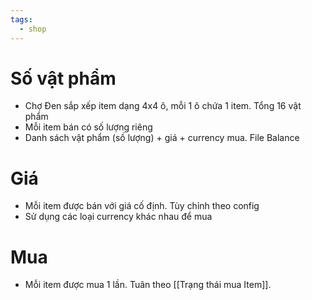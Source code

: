 ```yaml
---
tags:
  - shop
---
```

# Số vật phẩm
- Chợ Đen sắp xếp item dạng 4x4 ô, mỗi 1 ô chứa 1 item. Tổng 16 vật phẩm
- Mỗi item bán có số lượng riêng
- Danh sách vật phẩm (số lượng) + giá + currency mua. File Balance
# Giá
- Mỗi item được bán với giá cố định. Tùy chỉnh theo config
- Sử dụng các loại currency khác nhau để mua

# Mua
- Mỗi item được mua 1 lần. Tuân theo [[Trạng thái mua Item]].